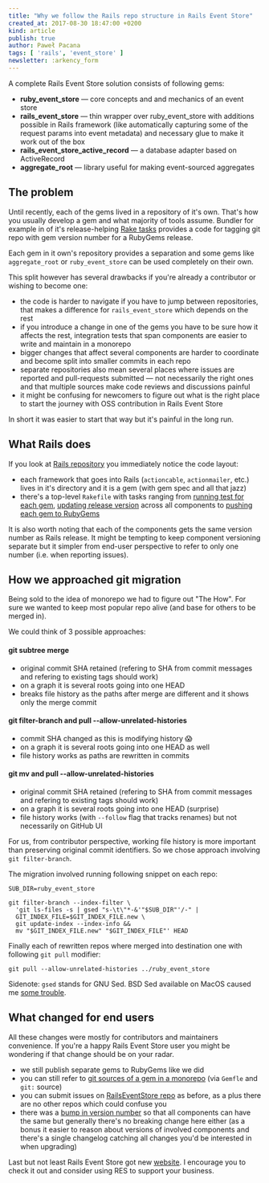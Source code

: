 ```yaml
---
title: "Why we follow the Rails repo structure in Rails Event Store"
created_at: 2017-08-30 18:47:00 +0200
kind: article
publish: true
author: Paweł Pacana
tags: [ 'rails', 'event_store' ]
newsletter: :arkency_form
---
```



A complete Rails Event Store solution consists of following gems:

* **ruby\_event\_store** — core concepts and and mechanics of an event store
* **rails\_event\_store** — thin wrapper over ruby\_event\_store with additions possible in Rails framework (like automatically capturing some of the request params into event metadata) and necessary glue to make it work out of the box
* **rails\_event\_store\_active_record** — a database adapter based on ActiveRecord
* **aggregate\_root** — library useful for making event-sourced aggregates

<!-- more -->
## The problem

Until recently, each of the gems lived in a repository of it's own. That's how you usually develop a gem and what majority of tools assume. Bundler for example in of it's release-helping [Rake tasks](https://github.com/bundler/bundler/blob/master/lib/bundler/gem_helper.rb#L54-L57) provides a code for tagging git repo with gem version number for a RubyGems release.

Each gem in it own's repository provides a separation and some gems like `aggregate_root` or `ruby_event_store` can be used completely on their own.

This split however has several drawbacks if you're already a contributor or wishing to become one:

* the code is harder to navigate if you have to jump between repositories, that makes a difference for `rails_event_store` which depends on the rest
* if you introduce a change in one of the gems you have to be sure how it affects the rest, integration tests that span components are easier to write and maintain in a monorepo
* bigger changes that affect several components are harder to coordinate and become split into smaller commits in each repo
* separate repositories also mean several places where issues are reported and pull-requests submitted — not necessarily the right ones and that multiple sources make code reviews and discussions painful
* it might be confusing for newcomers to figure out what is the right place to start the journey with OSS contribution in Rails Event Store

In short it was easier to start that way but it's painful in the long run.

## What Rails does

If you look at [Rails repository](https://github.com/rails/rails) you immediately notice the code layout:

* each framework that goes into Rails (`actioncable`, `actionmailer`, etc.) lives in it's directory and it is a gem (with gem spec and all that jazz)
* there's a top-level `Rakefile` with tasks ranging from [running test for each gem](https://github.com/rails/rails/blob/master/Rakefile#L21-L33), [updating release version](https://github.com/rails/rails/blob/master/Rakefile#L53-L54) across all components to [pushing each gem to RubyGems](https://github.com/rails/rails/blob/master/Rakefile#L53-L54)

It is also worth noting that each of the components gets the same version number as Rails release. It might be tempting to keep component versioning separate but it simpler from end-user perspective to refer to only one number (i.e. when reporting issues).


## How we approached git migration

Being sold to the idea of monorepo we had to figure out "The How". For sure we wanted to keep most popular repo alive (and base for others to be merged in).

We could think of 3 possible approaches:

#### **git subtree merge**

* original commit SHA retained (refering to SHA from commit messages and refering to existing tags should work)
*  on a graph it is several roots going into one HEAD
* breaks file history as the paths after merge are different and it shows only the merge commit


#### **git filter-branch and pull --allow-unrelated-histories**

* commit SHA changed as this is modifying history 😱
* on a graph it is several roots going into one HEAD as well
* file history works as paths are rewritten in commits

#### **git mv and pull --allow-unrelated-histories**

* original commit SHA retained (refering to SHA from commit messages and refering to existing tags should work)
* on a graph it is several roots going into one HEAD (surprise)
* file history works (with `--follow` flag that tracks renames) but not necessarily on GitHub UI

For us, from contributor perspective, working file history is more important than preserving original commit identifiers. So we chose approach involving `git filter-branch`.

The migration involved running following snippet on each repo:

```
SUB_DIR=ruby_event_store

git filter-branch --index-filter \
  'git ls-files -s | gsed "s-\t\"*-&'"$SUB_DIR"'/-" |
  GIT_INDEX_FILE=$GIT_INDEX_FILE.new \
  git update-index --index-info &&
  mv "$GIT_INDEX_FILE.new" "$GIT_INDEX_FILE"' HEAD
```

Finally each of rewritten repos where merged into destination one with following `git pull` modifier:

```
git pull --allow-unrelated-histories ../ruby_event_store
```

Sidenote: `gsed` stands for GNU Sed. BSD Sed available on MacOS caused me [some trouble](https://twitter.com/pawelpacana/status/901416064252338176).

## What changed for end users

All these changes were mostly for contributors and maintainers convenience. If you're a happy Rails Event Store user you might be wondering if that change should be on your radar.

- we still publish separate gems to RubyGems like we did
- you can still refer to [git sources of a gem in a monorepo](https://stackoverflow.com/questions/14536742/referencing-the-unreleased-activesupport-4-0-gem-in-a-gemfile/14551999#14551999) (via `Gemfle` and `git:` source)
- you can submit issues on [RailsEventStore repo](https://github.com/RailsEventStore/rails_event_store) as before, as a plus there are no other repos which could confuse you
- there was a [bump in version number](https://github.com/RailsEventStore/rails_event_store/releases/tag/v0.15.0) so that all components can have the same but generally there's no breaking change here either (as a bonus it easier to reason about versions of involved components and there's a single changelog catching all changes you'd be interested in when upgrading)

Last but not least Rails Event Store got new [website](http://railseventstore.org). I encourage you to check it out and consider using RES to support your business.
